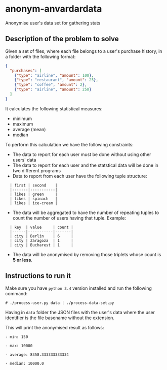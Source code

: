 # anonym-anvardardata
Anonymise user's data set for gathering stats

## Description of the problem to solve

Given a set of files, where each file belongs to a user's purchase
history, in a folder with the following format:

```json
{
  "purchases": [
    {"type": "airline", "amount": 100},
    {"type": "restaurant", "amount": 25},
    {"type": "coffee", "amount": 2},
    {"type": "airline", "amount": 250}
  ]
}
```

It calculates the following statistical measures:

* minimum
* maximum
* average (mean)
* median

To perform this calculation we have the following constraints:

* The data to report for each user must be done without using other
  users' data
* The data to report for each user and the statstical data will be
  done in two different programs
* Data to report from each user have the following tuple structure:

```
  | first | second    |
  |-------|-----------|
  | likes | green     |
  | likes | spinach   |
  | likes | ice-cream |
```

* The data will be aggregated to have the number of repeating tuples
  to count the number of users having that tuple. Example:

```
  | key  | value     | count |
  |------|-----------|-------|
  | city | Berlin    | 6     |
  | city | Zaragoza  | 1     |
  | city | Bucharest | 1     |
```

* The data will be anonymised by removing those triplets whose count
  is __5 or less__.

## Instructions to run it

Make sure you have `python 3.4` version installed and run the
following command:

    # ./process-user.py data | ./process-data-set.py

Having in `data` folder the JSON files with the user's data where
the user identifier is the file basename without the extension.

This will print the anonymised result as follows:

```
- min: 150

- max: 10000

- average: 8358.333333333334

- median: 10000.0
```
